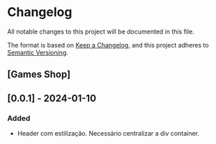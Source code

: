 # Changelog

All notable changes to this project will be documented in this file.

The format is based on [Keep a Changelog](https://keepachangelog.com/en/1.0.0/),
and this project adheres to [Semantic Versioning](https://semver.org/spec/v2.0.0.html).

## [Games Shop]

## [0.0.1] - 2024-01-10

### Added

- Header com estilização. Necessário centralizar a div container.